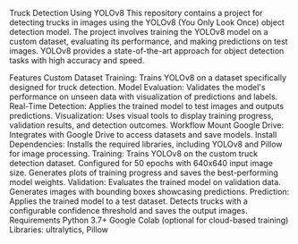 Truck Detection Using YOLOv8
This repository contains a project for detecting trucks in images using the YOLOv8 (You Only Look Once) object detection model. The project involves training the YOLOv8 model on a custom dataset, evaluating its performance, and making predictions on test images. YOLOv8 provides a state-of-the-art approach for object detection tasks with high accuracy and speed.

Features
Custom Dataset Training: Trains YOLOv8 on a dataset specifically designed for truck detection.
Model Evaluation: Validates the model's performance on unseen data with visualization of predictions and labels.
Real-Time Detection: Applies the trained model to test images and outputs predictions.
Visualization: Uses visual tools to display training progress, validation results, and detection outcomes.
Workflow
Mount Google Drive: Integrates with Google Drive to access datasets and save models.
Install Dependencies: Installs the required libraries, including YOLOv8 and Pillow for image processing.
Training:
Trains YOLOv8 on the custom truck detection dataset.
Configured for 50 epochs with 640x640 input image size.
Generates plots of training progress and saves the best-performing model weights.
Validation:
Evaluates the trained model on validation data.
Generates images with bounding boxes showcasing predictions.
Prediction:
Applies the trained model to a test dataset.
Detects trucks with a configurable confidence threshold and saves the output images.
Requirements
Python 3.7+
Google Colab (optional for cloud-based training)
Libraries: ultralytics, Pillow
